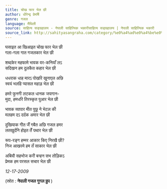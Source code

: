 ```yaml
---
title: चोख फार भेल छी
author: धीरेन्द्र प्रेमर्षि
genre: गजल
language: मैथिली
source: साहित्य सङ्ग्रहालय - नेपाली साहित्यिक भकारीसाहित्य सङ्ग्रहालय | नेपाली साहित्यिक भकारी
source_link: http://sahityasangraha.com/category/%e0%a4%ad%e0%a4%be%e0%a4%b7%e0%a4%be-%e0%a4%ad%e0%a4%be%e0%a4%b7%e0%a5%80-%e0%a4%b8%e0%a4%be%e0%a4%b9%e0%a4%bf%e0%a4%a4%e0%a5%8d%e0%a4%af/%e0%a4%ae%e0%a5%88%e0%a4%a5%e0%a4%bf%e0%a4%b2%e0%a5%80-%e0%a4%b0%e0%a4%9a%e0%a4%a8%e0%a4%be/
---
```


घसाइत आ खिआइत चोख फार भेल छी  
गला-गला गात गजलकार भेल छी

शब्दकेर महफामे भावक वर-कनियाँ लऽ  
सदिखन हम दुलकैत कहार भेल छी

धधराक धाह मारऽ पोखरि खुनाएल अछि  
स्वयं भलहि प्यासल महाड़ भेल छी

हमरे फुनगी लटकल धानक जयगान-  
मुदा, हमधरि तिरस्कृत पुआर भेल छी

भावक व्यापार मीत पुछू ने भेटल की  
मलहम दऽ दर्दक अमार भेल छी

दुखियाक गीत जेँ गबैत अछि गजल हमर  
लतखुर्दनि होइत तेँ पथार भेल छी

रूप-रङ्ग हम्मर आकार किए निरखै छी?  
निज आखरमे हम तँ साकार भेल छी

अबियौ सहभोज करी बन्हन सभ तोड़िकऽ  
प्रेमक हम परसल सचार भेल छी

*12-17-2009*

(स्रोत : **नेपाली गजल गुगल ग्रुप** )
